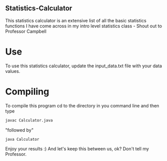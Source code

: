 ## Statistics-Calculator
This statistics calculator is an extensive list of all the basic statistics functions I have come across in my
intro level statistics class - Shout out to Professor Campbell
# Use
To use this statistics calculator, update the input_data.txt file with your data values.
# Compiling
To compile this program cd to the directory in you command line and then type
```bash
javac Calculator.java
```
"followed by"
```bash
java Calculator
```
Enjoy your results :)
And let's keep this between us, ok? Don't tell my Professor.
